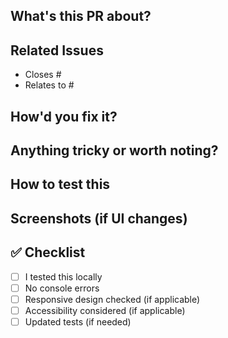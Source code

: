 ## What's this PR about?
<!-- Tell us what problem you're solving! No novels needed, just the gist. -->

## Related Issues

- Closes #
- Relates to #

## How'd you fix it?
<!-- Walk us through your approach. What changes did you make and why? -->

## Anything tricky or worth noting?
<!-- Any gotchas, trade-offs, or "why I did it this way" explanations? -->

## How to test this
<!-- How can reviewers verify this works? Steps, scenarios, edge cases, etc. -->

## Screenshots (if UI changes)
<!-- Before/after shots help us see what changed! -->

## ✅ Checklist
- [ ] I tested this locally
- [ ] No console errors
- [ ] Responsive design checked (if applicable)
- [ ] Accessibility considered (if applicable)
- [ ] Updated tests (if needed)
